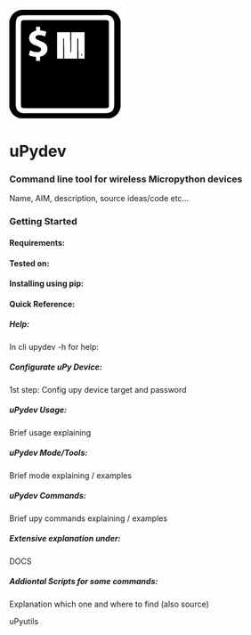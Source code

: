 ![upydevlogo](uPydevlogo.png)



# uPydev

### Command line tool for wireless Micropython devices

Name, AIM, description, source ideas/code etc...

### Getting Started



#### Requirements:



#### Tested on:



#### Installing using pip:



#### Quick Reference:

##### Help:

In cli upydev -h for help:

##### Configurate uPy Device:

1st step: Config upy device target and password

##### uPydev Usage:

Brief usage explaining

##### uPydev Mode/Tools:

Brief mode explaining / examples

##### uPydev Commands:

Brief upy commands explaining / examples

##### Extensive explanation under:

DOCS

##### Addiontal Scripts for some commands:

Explanation which one and where to find (also source)

uPyutils
